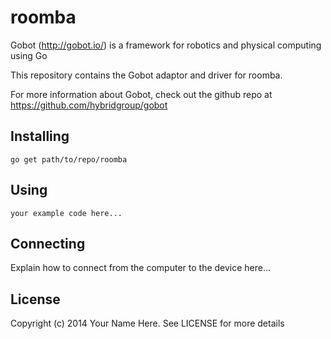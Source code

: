# roomba

Gobot (http://gobot.io/) is a framework for robotics and physical computing using Go

This repository contains the Gobot adaptor and driver for roomba.

For more information about Gobot, check out the github repo at
https://github.com/hybridgroup/gobot

## Installing

    go get path/to/repo/roomba

## Using

    your example code here...

## Connecting

Explain how to connect from the computer to the device here...

## License

Copyright (c) 2014 Your Name Here. See LICENSE for more details
